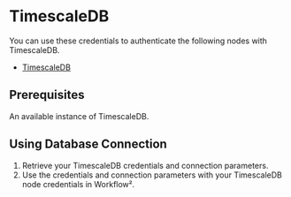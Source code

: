 # TimescaleDB

You can use these credentials to authenticate the following nodes with TimescaleDB.
- [TimescaleDB](/workflow/integrations/nodes/workflow-nodes-base.timescaleDb/)

## Prerequisites

An available instance of TimescaleDB.

## Using Database Connection

1. Retrieve your TimescaleDB credentials and connection parameters.
2. Use the credentials and connection parameters with your TimescaleDB node credentials in Workflow².
